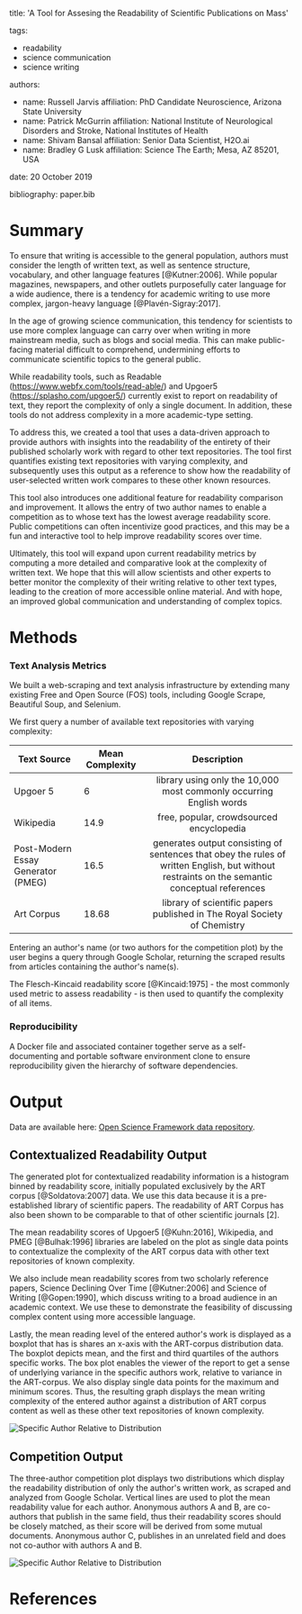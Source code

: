 title: 'A Tool for Assesing the Readability of Scientific Publications on Mass'
		
tags:
  - readability
  - science communication
  - science writing

authors:
  - name: Russell Jarvis
    affiliation: PhD Candidate Neuroscience, Arizona State University
  - name: Patrick McGurrin
    affiliation: National Institute of Neurological Disorders and Stroke, National Institutes of Health
  - name: Shivam Bansal
    affiliation: Senior Data Scientist, H2O.ai
  - name: Bradley G Lusk
    affiliation: Science The Earth; Mesa, AZ 85201, USA
    
date: 20 October 2019

bibliography: paper.bib

# Summary
To ensure that writing is accessible to the general population, authors must consider the length of written text, as well as sentence structure, vocabulary, and other language features [@Kutner:2006]. While popular magazines, newspapers, and other outlets purposefully cater language for a wide audience, there is a tendency for academic writing to use more complex, jargon-heavy language [@Plavén-Sigray:2017]. 

In the age of growing science communication, this tendency for scientists to use more complex language can carry over when writing in more mainstream media, such as blogs and social media. This can make public-facing material difficult to comprehend, undermining efforts to communicate scientific topics to the general public.

While readability tools, such as Readable (https://www.webfx.com/tools/read-able/) and Upgoer5 (https://splasho.com/upgoer5/) currently exist to report on readability of text, they report the complexity of only a single document. In addition, these tools do not address complexity in a more academic-type setting.

To address this, we created a tool that uses a data-driven approach to provide authors with insights into the readability of the entirety of their published scholarly work with regard to other text repositories. The tool first quantifies existing text repositories with varying complexity, and subsequently uses this output as a reference to show how the readability of user-selected written work compares to these other known resources. 

This tool also introduces one additional feature for readability comparison and improvement. It allows the entry of two author names to enable a competition as to whose text has the lowest average readability score. Public competitions can often incentivize good practices, and this may be a fun and interactive tool to help improve readability scores over time.

Ultimately, this tool will expand upon current readability metrics by computing a more detailed and comparative look at the complexity of written text. We hope that this will allow scientists and other experts to better monitor the complexity of their writing relative to other text types, leading to the creation of more accessible online material. And with hope, an improved global communication and understanding of complex topics.

# Methods

### Text Analysis Metrics
We built a web-scraping and text analysis infrastructure by extending many existing Free and Open Source (FOS) tools, including Google Scrape, Beautiful Soup, and Selenium.

We first query a number of available text repositories with varying complexity:

| Text Source | Mean Complexity | Description |
|----------|----------|:-------------:|
| Upgoer 5                            | 6   | library using only the 10,000 most commonly occurring English words |
| Wikipedia                               | 14.9 | free, popular, crowdsourced encyclopedia   |
| Post-Modern Essay Generator (PMEG)  | 16.5 | generates output consisting of sentences that obey the rules of written English, but without restraints on the semantic conceptual references   |
| Art Corpus                       | 18.68  | library of scientific papers published in The Royal Society of Chemistry |

Entering an author's name (or two authors for the competition plot) by the user begins a query through Google Scholar, returning the scraped results from articles containing the author's name(s). 

The Flesch-Kincaid readability score [@Kincaid:1975] - the most commonly used metric to assess readability - is then used to quantify the complexity of all items.

### Reproducibility
A Docker file and associated container together serve as a self-documenting and portable software environment clone to ensure reproducibility given the hierarchy of software dependencies.

# Output
Data are available here: [Open Science Framework data repository](https://osf.io/dashboard).

## Contextualized Readability Output
The generated plot for contextualized readability information is a histogram binned by readability score, initially populated exclusively by the ART corpus [@Soldatova:2007] data. We use this data because it is a pre-established library of scientific papers. The readability of ART Corpus has also been shown to be comparable to that of other scientific journals [2].

The mean readability scores of Upgoer5 [@Kuhn:2016], Wikipedia, and PMEG [@Bulhak:1996] libraries are labeled on the plot as single data points to contextualize the complexity of the ART corpus data with other text repositories of known complexity. 

We also include mean readability scores from two scholarly reference papers, Science Declining Over Time [@Kutner:2006] and Science of Writing [@Gopen:1990], which discuss writing to a broad audience in an academic context. We use these to demonstrate the feasibility of discussing complex content using more accessible language.

Lastly, the mean reading level of the entered author's work is displayed as a boxplot that has is shares an x-axis with the ART-corpus distribution data. The boxplot depicts mean, and the first and third quartiles of the authors specific works. The box plot enables the viewer of the report to get a sense of underlying variance in the specific authors work, relative to variance in the ART-corpus. We also display single data points for the maximum and minimum scores. Thus, the resulting graph displays the mean writing complexity of the entered author against a distribution of ART corpus content as well as these other text repositories of known complexity.

![Specific Author Relative to Distribution](figures/boxplot.png)


## Competition Output
The three-author competition plot displays two distributions which display the readability distribution of only the author's written work, as scraped and analyzed from Google Scholar. Vertical lines are used to plot the mean readability value for each author. Anonymous authors A and B, are co-authors that publish in the same field, thus their readability scores should be closely matched, as their score will be derived from some mutual documents. Anonymous author C, publishes in an unrelated field and does not co-author with authors A and B.

![Specific Author Relative to Distribution](figures/tournament.png)

# References
